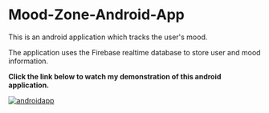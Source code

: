 # Mood-Zone-Android-App

This is an android application which tracks the user's mood. 

The application uses the Firebase realtime database to store user and mood information. 

**Click the link below to watch my demonstration of this android application.**

[![androidapp](http://img.youtube.com/vi/-acC7tApmKo/0.jpg)](http://www.youtube.com/watch?v=-acC7tApmKo "Mood Zone")
